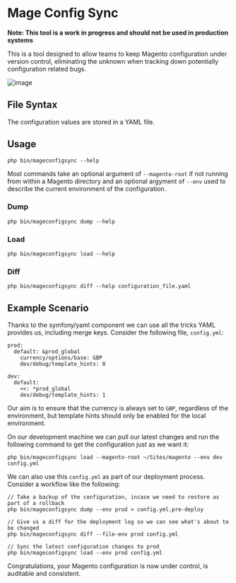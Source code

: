 # Mage Config Sync

**Note: This tool is a work in progress and should not be used in production systems**

This is a tool designed to allow teams to keep Magento configuration under version control, eliminating the unknown when tracking down potentially configuration related bugs.

![image](http://up.nicksays.co.uk/image/3J3n461U1E35/Screen%20Shot%202013-09-11%20at%2018.47.10.png)

## File Syntax

The configuration values are stored in a YAML file.

## Usage

    php bin/mageconfigsync --help
    
 Most commands take an optional argument of `--magento-root` if not running from within a Magento directory and an optional argyment of `--env` used to describe the current environment of the configuration.

### Dump

    php bin/mageconfigsync dump --help

### Load

    php bin/mageconfigsync load --help

### Diff

    php bin/mageconfigsync diff --help configuration_file.yaml

## Example Scenario

Thanks to the symfony/yaml component we can use all the tricks YAML provides us, including merge keys.  Consider the following file, `config.yml`:

    prod:
      default: &prod_global
        currency/options/base: GBP
        dev/debug/template_hints: 0

    dev:
      default:
        <<: *prod_global
        dev/debug/template_hints: 1

Our aim is to ensure that the currency is always set to `GBP`, regardless of the environment, but template hints should only be enabled for the local environment.

On our development machine we can pull our latest changes and run the following command to get the configuration just as we want it:

    php bin/mageconfigsync load --magento-root ~/Sites/magento --env dev config.yml
    
We can also use this `config.yml` as part of our deployment process.  Consider a workflow like the following:

    // Take a backup of the configuration, incase we need to restore as part of a rollback
    php bin/mageconfigsync dump --env prod > config.yml.pre-deploy
    
    // Give us a diff for the deployment log so we can see what's about to be changed
    php bin/mageconfigsync diff --file-env prod config.yml
    
    // Sync the latest configuration changes to prod
    php bin/mageconfigsync load --env prod config.yml
    
Congratulations, your Magento configuration is now under control, is auditable and consistent.
